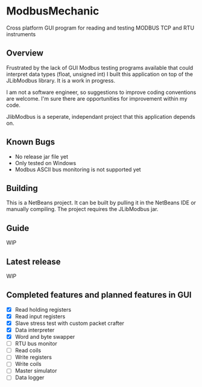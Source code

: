 # ModbusMechanic
Cross platform GUI program for reading and testing MODBUS TCP and RTU instruments
## Overview

Frustrated by the lack of GUI Modbus testing programs available that could interpret data types (float, unsigned int) I built this application on top of the JLibModbus library. It is a work in progress.

I am not a software engineer, so suggestions to improve coding conventions are welcome. I'm sure there are opportunities for improvement within my code.

JlibModbus is a seperate, independant project that this application depends on.

## Known Bugs
- No release jar file yet
- Only tested on Windows
- Modbus ASCII bus monitoring is not supported yet

## Building

This is a NetBeans project. It can be built by pulling it in the NetBeans IDE or manually compiling. The project requires the JLibModbus jar.

## Guide

WIP

## Latest release

WIP

## Completed features and planned features in GUI

- [x] Read holding registers
- [x] Read input registers
- [x] Slave stress test with custom packet crafter
- [x] Data interpreter
- [x] Word and byte swapper
- [ ] RTU bus monitor
- [ ] Read coils
- [ ] Write registers
- [ ] Write coils
- [ ] Master simulator
- [ ] Data logger
